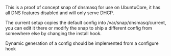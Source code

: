 This is a proof of concept snap of dnsmasq for use on UbuntuCore, 
it has all DNS features disabled and will only serve DHCP.

The current setup copies the default config into /var/snap/dnsmasq/current,
you can edit it there or modify the snap to ship a different config
from somewhere else by changing the install hook.

Dynamic generation of a config should be implemented from a configure hook
